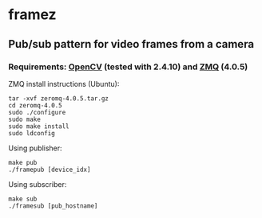 # framez 
## Pub/sub pattern for video frames from a camera
### Requirements: [OpenCV](http://opencv.org/downloads.html) (tested with 2.4.10) and [ZMQ](http://zeromq.org/area:download) (4.0.5)

ZMQ install instructions (Ubuntu):
	
	tar -xvf zeromq-4.0.5.tar.gz
	cd zeromq-4.0.5
	sudo ./configure
	sudo make
	sudo make install
	sudo ldconfig

Using publisher:

    make pub
    ./framepub [device_idx]

Using subscriber:

    make sub
    ./framesub [pub_hostname]
